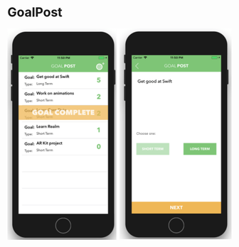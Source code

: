 # GoalPost

![Screenshot](https://github.com/TiagoSantosSilva/GoalPost/blob/master/Screenshots/GoalPost.png)
